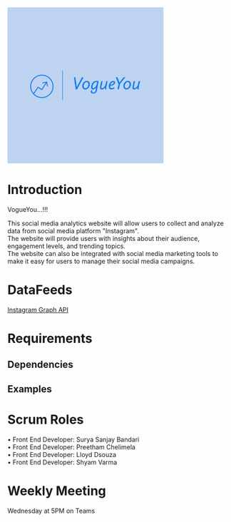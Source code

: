 <img src="https://github.com/PreethamGoud/VogueYou/blob/master/wwwroot/assets/Logos/VogueYou-logos.jpeg" width="350" alt="accessibility text">

# Introduction
VogueYou...!!!  

This social media analytics website will allow users to collect and analyze data from social media platform "Instagram".    
The website will provide users with insights about their audience, engagement levels, and trending topics.    
The website can also be integrated with social media marketing tools to make it easy for users to manage their social media campaigns.  

# DataFeeds

<a href="https://developers.facebook.com/docs/instagram-api">Instagram Graph API </a><br/>


# Requirements


## Dependencies


## Examples

   
   

# Scrum Roles

•	Front End Developer: Surya Sanjay Bandari  <br/>
•	Front End Developer: Preetham Chelimela  <br/>
•	Front End Developer: Lloyd Dsouza  <br/>
•	Front End Developer: Shyam Varma  <br/>

# Weekly Meeting
 
 Wednesday at 5PM on Teams
